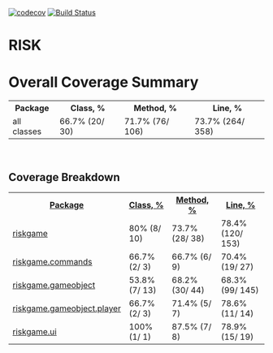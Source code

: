 [![codecov](https://codecov.io/gh/4353Team/RiskGame/branch/develop/graph/badge.svg)](https://codecov.io/gh/4353Team/RiskGame)
[![Build Status](https://travis-ci.org/4353Team/RiskGame.svg?branch=develop)](https://travis-ci.org/4353Team/RiskGame)
<h1>RISK</h1>
<!DOCTYPE html PUBLIC "-//W3C//DTD XHTML 1.0 Transitional//EN"
  "http://www.w3.org/TR/xhtml1/DTD/xhtml1-transitional.dtd">
<html id="htmlId">
<head>
  

</head>

<body>
<div class="header"></div>

<div class="content">
<div class="breadCrumbs">

</div>

<h1>Overall Coverage Summary </h1>
<table class="coverageStats">
  <tr>
    <th class="name">Package</th>
<th class="coverageStat 
">
  Class, %
</th>
<th class="coverageStat 
">
  Method, %
</th>
<th class="coverageStat 
">
  Line, %
</th>
  </tr>
  <tr>
    <td class="name">all classes</td>
<td class="coverageStat">
  <span class="percent">
    66.7%
  </span>
  <span class="absValue">
    (20/ 30)
  </span>
</td>
<td class="coverageStat">
  <span class="percent">
    71.7%
  </span>
  <span class="absValue">
    (76/ 106)
  </span>
</td>
<td class="coverageStat">
  <span class="percent">
    73.7%
  </span>
  <span class="absValue">
    (264/ 358)
  </span>
</td>
  </tr>
</table>

<br/>
<h2>Coverage Breakdown</h2>

<table class="coverageStats">
  <tr>
    <th class="name  sortedAsc
">
<a href="index_SORT_BY_NAME_DESC.html">Package</a>    </th>
<th class="coverageStat 
">
  <a href="index_SORT_BY_CLASS.html">Class, %</a>
</th>
<th class="coverageStat 
">
  <a href="index_SORT_BY_METHOD.html">Method, %</a>
</th>
<th class="coverageStat 
">
  <a href="index_SORT_BY_LINE.html">Line, %</a>
</th>
  </tr>
  <tr>
    <td class="name"><a href="riskgame/index.html">riskgame</a></td>
<td class="coverageStat">
  <span class="percent">
    80%
  </span>
  <span class="absValue">
    (8/ 10)
  </span>
</td>
<td class="coverageStat">
  <span class="percent">
    73.7%
  </span>
  <span class="absValue">
    (28/ 38)
  </span>
</td>
<td class="coverageStat">
  <span class="percent">
    78.4%
  </span>
  <span class="absValue">
    (120/ 153)
  </span>
</td>
  </tr>
  <tr>
    <td class="name"><a href="riskgame.commands/index.html">riskgame.commands</a></td>
<td class="coverageStat">
  <span class="percent">
    66.7%
  </span>
  <span class="absValue">
    (2/ 3)
  </span>
</td>
<td class="coverageStat">
  <span class="percent">
    66.7%
  </span>
  <span class="absValue">
    (6/ 9)
  </span>
</td>
<td class="coverageStat">
  <span class="percent">
    70.4%
  </span>
  <span class="absValue">
    (19/ 27)
  </span>
</td>
  </tr>
  <tr>
    <td class="name"><a href="riskgame.gameobject/index.html">riskgame.gameobject</a></td>
<td class="coverageStat">
  <span class="percent">
    53.8%
  </span>
  <span class="absValue">
    (7/ 13)
  </span>
</td>
<td class="coverageStat">
  <span class="percent">
    68.2%
  </span>
  <span class="absValue">
    (30/ 44)
  </span>
</td>
<td class="coverageStat">
  <span class="percent">
    68.3%
  </span>
  <span class="absValue">
    (99/ 145)
  </span>
</td>
  </tr>
  <tr>
    <td class="name"><a href="riskgame.gameobject.player/index.html">riskgame.gameobject.player</a></td>
<td class="coverageStat">
  <span class="percent">
    66.7%
  </span>
  <span class="absValue">
    (2/ 3)
  </span>
</td>
<td class="coverageStat">
  <span class="percent">
    71.4%
  </span>
  <span class="absValue">
    (5/ 7)
  </span>
</td>
<td class="coverageStat">
  <span class="percent">
    78.6%
  </span>
  <span class="absValue">
    (11/ 14)
  </span>
</td>
  </tr>
  <tr>
    <td class="name"><a href="riskgame.ui/index.html">riskgame.ui</a></td>
<td class="coverageStat">
  <span class="percent">
    100%
  </span>
  <span class="absValue">
    (1/ 1)
  </span>
</td>
<td class="coverageStat">
  <span class="percent">
    87.5%
  </span>
  <span class="absValue">
    (7/ 8)
  </span>
</td>
<td class="coverageStat">
  <span class="percent">
    78.9%
  </span>
  <span class="absValue">
    (15/ 19)
  </span>
</td>
  </tr>
</table>
</div>

<div class="footer">
</div>
</body>
</html>

